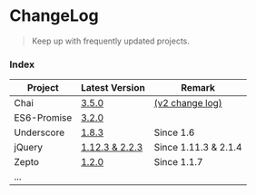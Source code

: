 # ChangeLog

> Keep up with frequently updated projects.

### Index

Project | Latest Version | Remark
---|---|---
Chai | [3.5.0](https://github.com/cssmagic/ChangeLog/issues/2) | [(v2 change log)](https://github.com/cssmagic/ChangeLog/issues/1)
ES6-Promise | [3.2.0](https://github.com/cssmagic/ChangeLog/issues/3) | 
Underscore | [1.8.3](https://github.com/cssmagic/ChangeLog/issues/4) | Since 1.6
jQuery | [1.12.3 & 2.2.3](https://github.com/cssmagic/ChangeLog/issues/5) | Since 1.11.3 & 2.1.4
Zepto | [1.2.0](https://github.com/cssmagic/ChangeLog/issues/6) | Since 1.1.7
...|

